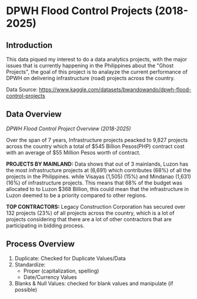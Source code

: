 # DPWH Flood Control Projects (2018-2025)
## Introduction
This data piqued my interest to do a data analytics projects, with the major issues that is currently happening in the Philippines about the "Ghost Projects", the goal of this project is to analayze the current performance of DPWH on delivering infrastructure (road) projects across the country.

Data Source: https://www.kaggle.com/datasets/bwandowando/dpwh-flood-control-projects

## Data Overview

*DPWH Flood Control Project Overview (2018-2025)*

Over the span of 7 years, Infrastructure projects peacked to 9,827 projects across the country which a total of $545 Billion Pesos(PHP) contract cost with an average of $55 Million Pesos worth of contract.

**PROJECTS BY MAINLAND:** Data shows that out of 3 mainlands, Luzon has the most infrastructure projects at (6,691) which contributes (68%) of all the projects in the Philippines. while Visayas (1,505) (15%) and Mindanao (1,631) (16%) of infrastructure projects. This means that 68% of the budget was allocated to to Luzon $368 Billion, this could mean that the infrastructure in Luzon deemed to be a priority compared to other regions.

**TOP CONTRACTORS:**
Legacy Construction Corporation has secured over 132 projects (23%) of all projects across the country, which is a lot of projects considering that there are a lot of other contractors that are participating in bidding process.


## Process Overview
1. Duplicate: Checked for Duplicate Values/Data
2. Standardize:
   - Proper (capitalization, spelling)
   - Date/Currency Values
3. Blanks & Null Values: checked for blank values and manipulate (if possible)
